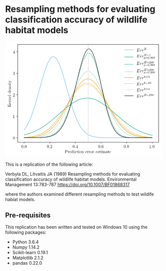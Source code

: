 # Resampling methods for evaluating classification accuracy of wildlife habitat models

![](article/resampling-results.png)

This is a replication of the following article:

Verbyla DL, Litvaitis JA (1989) Resampling methods for evaluating classification accuracy
of wildlife habitat models. Environmental Management 13:783-787 https://doi.org/10.1007/BF01868317

where the authors examined different resampling methods to test wildife habiat models.

## Pre-requisites

This replication has been written and tested on Windows 10 using the
following packages:

 * Python 3.6.4
 * Numpy 1.14.2
 * Scikit-learn 0.19.1
 * Matplotlib 2.1.2
 * pandas 0.22.0
